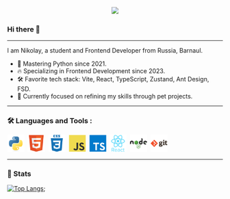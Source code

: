 <div id="header" align="center">
  <img width=250 src="https://chpic.su/_data/stickers/n/nutri_school_vk/nutri_school_vk_009.webp">
</div>

### Hi there 👋

---

I am Nikolay, a student and Frontend Developer from Russia, Barnaul.

 - 🐍 Mastering Python since 2021.
 - 🔥 Specializing in Frontend Development since 2023.
 - 🛠️ Favorite tech stack: Vite, React, TypeScript, Zustand, Ant Design, FSD.
 - 🚀 Currently focused on refining my skills through pet projects.


---

### :hammer_and_wrench: Languages and Tools :
<div>
  <img src="https://github.com/devicons/devicon/blob/master/icons/python/python-original.svg" title="Python" alt="Python" width="40" height="40"/>&nbsp;
  <img src="https://github.com/devicons/devicon/blob/master/icons/html5/html5-original.svg" title="HTML5" alt="HTML" width="40" height="40"/>&nbsp;
  <img src="https://github.com/devicons/devicon/blob/master/icons/css3/css3-plain-wordmark.svg"  title="CSS3" alt="CSS" width="40" height="40"/>&nbsp;
  <img src="https://github.com/devicons/devicon/blob/master/icons/javascript/javascript-original.svg" title="JavaScript" alt="JavaScript" width="40" height="40"/>&nbsp;
  <img src="https://github.com/devicons/devicon/blob/master/icons/typescript/typescript-original.svg" title="TypeScript" alt="TypeScript" width="40" height="40"/>&nbsp;
  <img src="https://github.com/devicons/devicon/blob/master/icons/react/react-original-wordmark.svg" title="React" alt="React" width="40" height="40"/>&nbsp;
  <img src="https://github.com/devicons/devicon/blob/master/icons/nodejs/nodejs-original-wordmark.svg" title="NodeJS" alt="NodeJS" width="40" height="40"/>&nbsp;
  <img src="https://github.com/devicons/devicon/blob/master/icons/git/git-original-wordmark.svg" title="Git" **alt="Git" width="40" height="40"/>
</div>

---

### 🥇 Stats

  [![Top Langs](https://github-readme-stats.vercel.app/api/top-langs/?username=tgoaty&layout=compact&theme=vision-friendly-dark)](https://github.com/anuraghazra/github-readme-stats);



